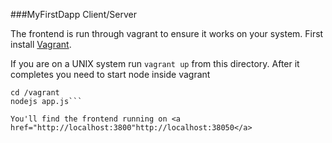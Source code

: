 ###MyFirstDapp Client/Server

The frontend is run through vagrant to ensure it works on your system. First install <a href="https://www.vagrantup.com/">Vagrant</a>.

If you are on a UNIX system run <code>vagrant up</code> from this directory.
After it completes you need to start node inside vagrant
```vagrant ssh
cd /vagrant
nodejs app.js```

You'll find the frontend running on <a href="http://localhost:3800"http://localhost:38050</a>
